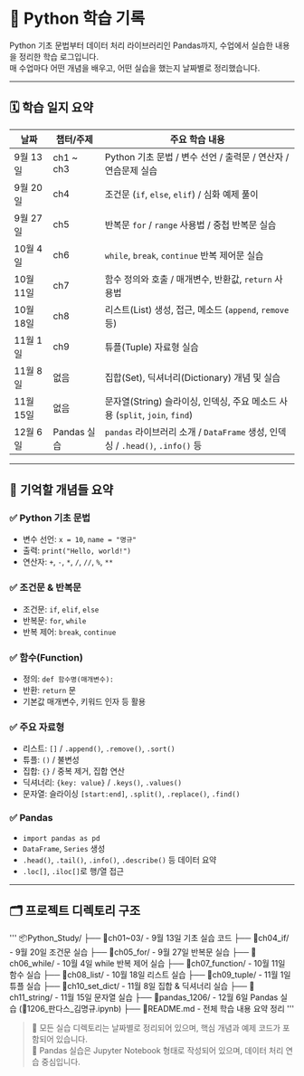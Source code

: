 # 🐍 Python 학습 기록

Python 기초 문법부터 데이터 처리 라이브러리인 Pandas까지, 수업에서 실습한 내용을 정리한 학습 로그입니다.  
매 수업마다 어떤 개념을 배우고, 어떤 실습을 했는지 날짜별로 정리했습니다.

---

## 🗓️ 학습 일지 요약

| 날짜         | 챕터/주제        | 주요 학습 내용                                                                  |
|--------------|------------------|----------------------------------------------------------------------------------|
| 9월 13일     | ch1 ~ ch3        | Python 기초 문법 / 변수 선언 / 출력문 / 연산자 / 연습문제 실습                |
| 9월 20일     | ch4              | 조건문 (`if`, `else`, `elif`) / 심화 예제 풀이                                 |
| 9월 27일     | ch5              | 반복문 `for` / `range` 사용법 / 중첩 반복문 실습                               |
| 10월 4일     | ch6              | `while`, `break`, `continue` 반복 제어문 실습                                  |
| 10월 11일    | ch7              | 함수 정의와 호출 / 매개변수, 반환값, `return` 사용법                           |
| 10월 18일    | ch8              | 리스트(List) 생성, 접근, 메소드 (`append`, `remove` 등)                        |
| 11월 1일     | ch9              | 튜플(Tuple) 자료형 실습                                                         |
| 11월 8일     | 없음             | 집합(Set), 딕셔너리(Dictionary) 개념 및 실습                                   |
| 11월 15일    | 없음             | 문자열(String) 슬라이싱, 인덱싱, 주요 메소드 사용 (`split`, `join`, `find`)   |
| 12월 6일     | Pandas 실습      | `pandas` 라이브러리 소개 / `DataFrame` 생성, 인덱싱 / `.head()`, `.info()` 등  |

---

## 🧠 기억할 개념들 요약

### ✅ Python 기초 문법

- 변수 선언: `x = 10`, `name = "명규"`
- 출력: `print("Hello, world!")`
- 연산자: `+`, `-`, `*`, `/`, `//`, `%`, `**`

### ✅ 조건문 & 반복문

- 조건문: `if`, `elif`, `else`
- 반복문: `for`, `while`
- 반복 제어: `break`, `continue`

### ✅ 함수(Function)

- 정의: `def 함수명(매개변수):`
- 반환: `return` 문
- 기본값 매개변수, 키워드 인자 등 활용

### ✅ 주요 자료형

- 리스트: `[]` / `.append()`, `.remove()`, `.sort()`
- 튜플: `()` / 불변성
- 집합: `{}` / 중복 제거, 집합 연산
- 딕셔너리: `{key: value}` / `.keys()`, `.values()`
- 문자열: 슬라이싱 `[start:end]`, `.split()`, `.replace()`, `.find()`

### ✅ Pandas

- `import pandas as pd`
- `DataFrame`, `Series` 생성
- `.head()`, `.tail()`, `.info()`, `.describe()` 등 데이터 요약
- `.loc[]`, `.iloc[]`로 행/열 접근

---

## 🗂️ 프로젝트 디렉토리 구조

'''
📦Python_Study/
├── 📁ch01~03/                 - 9월 13일 기초 실습 코드
├── 📁ch04_if/                 - 9월 20일 조건문 실습
├── 📁ch05_for/                - 9월 27일 반복문 실습
├── 📁ch06_while/              - 10월 4일 while 반복 제어 실습
├── 📁ch07_function/           - 10월 11일 함수 실습
├── 📁ch08_list/               - 10월 18일 리스트 실습
├── 📁ch09_tuple/              - 11월 1일 튜플 실습
├── 📁ch10_set_dict/           - 11월 8일 집합 & 딕셔너리 실습
├── 📁ch11_string/             - 11월 15일 문자열 실습
├── 📁pandas_1206/             - 12월 6일 Pandas 실습 (📄1206_판다스_김명규.ipynb)
├── 📄README.md                - 전체 학습 내용 요약 정리
'''


> 📌 모든 실습 디렉토리는 날짜별로 정리되어 있으며, 핵심 개념과 예제 코드가 포함되어 있습니다.  
> 📌 Pandas 실습은 Jupyter Notebook 형태로 작성되어 있으며, 데이터 처리 연습 중심입니다.


